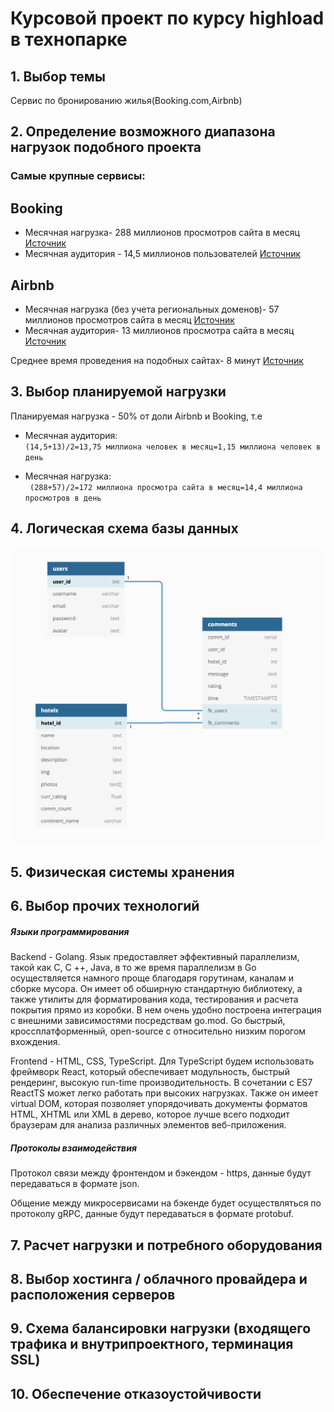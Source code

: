 # Курсовой проект по курсу highload в технопарке

## 1. **Выбор темы**
Сервис по бронированию жилья(Booking.com,Airbnb)

## 2. **Определение возможного диапазона нагрузок подобного проекта**
### Самые крупные сервисы:
## Booking
- Месячная нагрузка- 288 миллионов просмотров сайта в месяц [Источник](https://www.similarweb.com/website/booking.com/#pro)
- Месячная аудитория - 14,5 миллионов пользователей [Источник](https://www.chinatravelnews.com/article/120426)

## Airbnb
- Месячная нагрузка (без учета региональных доменов)- 57 миллионов просмотров сайта в месяц [Источник](https://www.similarweb.com/website/airbnb.com/)
- Месячная аудитория- 13 миллионов просмотра сайта в месяц [Источник](https://www.chinatravelnews.com/article/120426)

Среднее время проведения на подобных сайтах- 8 минут [Источник](https://www.similarweb.com/website/booking.com/#pro)
## 3. **Выбор планируемой нагрузки**
Планируемая нагрузка - 50% от доли Airbnb и Booking, т.е
- Месячная аудитория:  
    ```(14,5+13)/2=13,75 миллиона человек в месяц=1,15 миллиона человек в день```
    
- Месячная нагрузка:  
`` (288+57)/2=172 миллиона просмотра сайта в месяц=14,4 миллиона просмотров в день``



## 4. **Логическая схема базы данных**
![alt-текст](https://github.com/EvilBorsch/booking-highload/blob/main/Снимок%20экрана%202020-10-21%20в%2016.38.54.png "Схема бд")


## 5. **Физическая системы хранения**



## 6. **Выбор прочих технологий**

##### Языки программирования

Backend - Golang. Язык предоставляет эффективный параллелизм, такой как C, C ++, Java, в то же время параллелизм в Go осуществляется намного проще благодаря горутинам, каналам и сборке мусора. Он имеет об обширную стандартную библиотеку, а также утилиты для форматирования кода, тестирования и расчета покрытия прямо из коробки. В нем очень удобно построена интеграция с внешними зависимостями посредствам go.mod. Go быстрый, кроссплатформенный, open-source с относительно низким порогом вхождения.

Frontend - HTML, CSS, TypeScript. Для  TypeScript будем использовать фреймворк React, который обеспечивает модульность, быстрый рендеринг, высокую run-time производительность. В сочетании с ES7 ReactTS может легко работать при высоких нагрузках. Также он имеет virtual DOM, которая позволяет упорядочивать документы форматов HTML, XHTML или XML в дерево, которое лучше всего подходит браузерам для анализа различных элементов веб-приложения.
	
##### Протоколы взаимодействия

Протокол связи между фронтендом и бэкендом - https, данные будут передаваться в формате json. 

Общение между микросервисами на бэкенде будет осуществляться по протоколу gRPC, данные будут передаваться в формате protobuf.

## 7. **Расчет нагрузки и потребного оборудования**

## 8. **Выбор хостинга / облачного провайдера и расположения серверов**

## 9. **Схема балансировки нагрузки (входящего трафика и внутрипроектного, терминация SSL)**

## 10. **Обеспечение отказоустойчивости** 
